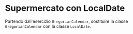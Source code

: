 # Supermercato con LocalDate

Partendo dall'esercizio `GregorianCalendar`, sostituire la classe `GregorianCalendar` con la classe `LocalDate`.